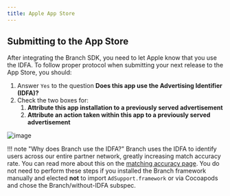 ```yaml
---
title: Apple App Store
---
```

## Submitting to the App Store

After integrating the Branch SDK, you need to let Apple know that you use the IDFA. To follow proper protocol when submitting your next release to the App Store, you should:

1. Answer `Yes` to the question <notranslate>**Does this app use the Advertising Identifier (IDFA)?**</notranslate>
2. Check the two boxes for:
	1. <notranslate>**Attribute this app installation to a previously served advertisement**</notranslate>
	2. <notranslate>**Attribute an action taken within this app to a previously served advertisement**</notranslate>

![image](/images/pages/apps/idfa.png)

!!! note "Why does Branch use the IDFA?"
    Branch uses the IDFA to identify users across our entire partner network, greatly increasing match accuracy rate. You can read more about this on the [matching accuracy page](/resources/matching/). You do not need to perform these steps if you installed the Branch framework manually and elected **not** to import `AdSupport.framework` or via Cocoapods and chose the Branch/without-IDFA subspec.
